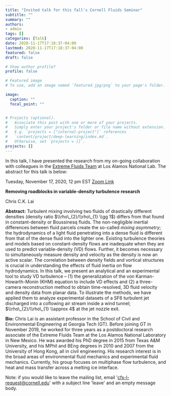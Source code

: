```yaml
---
title: "Invited talk for this fall's Cornell Fluids Seminar"
subtitle: ""
summary: ""
authors: 
- admin
tags: []
categories: [Talk]
date: 2020-11-17T17:18:37-04:00
lastmod: 2020-11-17T17:18:37-04:00
featured: false
draft: false

# Show author profile?
profile: false  

# Featured image
# To use, add an image named `featured.jpg/png` to your page's folder.

image:
  caption: ""
  focal_point: ""


# Projects (optional).
#   Associate this post with one or more of your projects.
#   Simply enter your project's folder or file name without extension.
#   E.g. `projects = ["internal-project"]` references 
#   `content/project/deep-learning/index.md`.
#   Otherwise, set `projects = []`.
projects: []
---
```


In this talk, I have presented the research from my on-going collaboration with colleagues in the [Extreme Fluids Team](https://www.lanl.gov/projects/shocktube/index.html) at Los Alamos National Lab. The abstract for this talk is below:


Tuesday, November 17, 2020, 12 pm EST 
[Zoom Link](https://cornell.zoom.us/j/97359648123?pwd=M2FITVhNOE9Eay91Q0lNSVVad1gzdz09)


**Removing roadblocks in variable-density turbulence research**

Chris C.K. Lai

**Abstract:** Turbulent mixing involving two fluids of drastically different densities (density ratio $\\rho\_{2}/\\rho\_{1} \\gg 1$) differs from that found in constant-density or Boussinesq fluids. The non-negligible inertial differences between fluid parcels create the so-called _mixing asymmetry_; the hydrodynamics of a light fluid penetrating into a dense fluid is different from that of the dense fluid into the lighter one. Existing turbulence theories and models based on constant-density flows are inadequate when they are used to predict variable-density (VD) flows. Further, it becomes necessary to simultaneously measure density and velocity as the density is now an active scalar. The correlation between density fields and vortical structures is crucial in understanding the effects of fluid inertia on flow hydrodynamics. In this talk, we present an analytical and an experimental tool to study VD turbulence – (1) the generalization of the von Karman-Howarth-Monin (KHM) equation to include VD effects and (2) a three-camera reconstruction method to obtain time-resolved, 3D fluid velocity and density data from planar data. To illustrate the methods, we have applied them to analyze experimental datasets of a SF6 turbulent jet discharged into a coflowing air stream inside a wind tunnel; $\\rho\_{2}/\\rho\_{1} \\approx 4$ at the jet nozzle exit. 

  
**Bio:** Chris Lai is an assistant professor in the School of Civil and Environmental Engineering at Georgia Tech (GT). Before joining GT in November 2019, he worked for three years as a postdoctoral research associate of the Extreme Fluids Team at the Los Alamos National Laboratory in New Mexico. He was awarded his PhD degree in 2015 from Texas A&M University, and his MPhil and BEng degrees in 2010 and 2007 from the University of Hong Kong, all in civil engineering. His research interest is in the broad areas of environmental fluid mechanics and experimental fluid mechanics. Currently, his group focuses on multiphase flow turbulence, and heat and mass transfer across a melting ice interface. 


Note: if you would like to leave the mailing list, email 'cfs-l-request@cornell.edu' with a subject line 'leave'  and an empty message body. 

